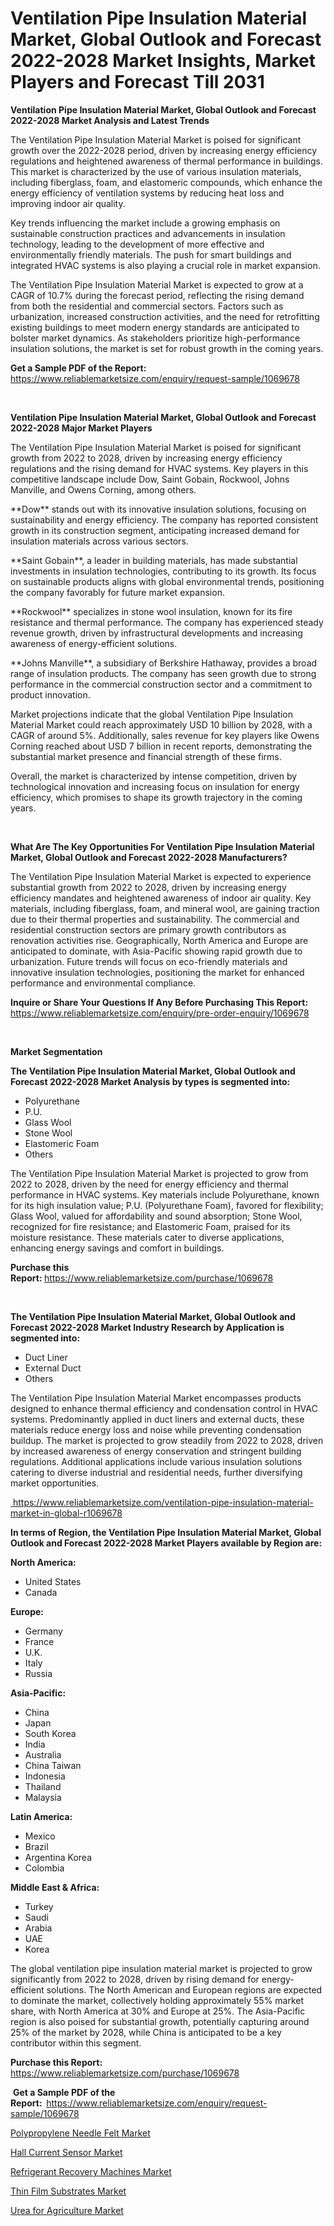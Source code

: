 <p><h1>Ventilation Pipe Insulation Material Market, Global Outlook and Forecast 2022-2028 Market Insights, Market Players and Forecast Till 2031</h1></p><p><strong>Ventilation Pipe Insulation Material Market, Global Outlook and Forecast 2022-2028 Market Analysis and Latest Trends</strong></p>
<p><p>The Ventilation Pipe Insulation Material Market is poised for significant growth over the 2022-2028 period, driven by increasing energy efficiency regulations and heightened awareness of thermal performance in buildings. This market is characterized by the use of various insulation materials, including fiberglass, foam, and elastomeric compounds, which enhance the energy efficiency of ventilation systems by reducing heat loss and improving indoor air quality.</p><p>Key trends influencing the market include a growing emphasis on sustainable construction practices and advancements in insulation technology, leading to the development of more effective and environmentally friendly materials. The push for smart buildings and integrated HVAC systems is also playing a crucial role in market expansion. </p><p>The Ventilation Pipe Insulation Material Market is expected to grow at a CAGR of 10.7% during the forecast period, reflecting the rising demand from both the residential and commercial sectors. Factors such as urbanization, increased construction activities, and the need for retrofitting existing buildings to meet modern energy standards are anticipated to bolster market dynamics. As stakeholders prioritize high-performance insulation solutions, the market is set for robust growth in the coming years.</p></p>
<p><strong>Get a Sample PDF of the Report:&nbsp;</strong> <a href="https://www.reliablemarketsize.com/enquiry/request-sample/1069678">https://www.reliablemarketsize.com/enquiry/request-sample/1069678</a></p>
<p>&nbsp;</p>
<p><strong>Ventilation Pipe Insulation Material Market, Global Outlook and Forecast 2022-2028 Major Market Players</strong></p>
<p><p>The Ventilation Pipe Insulation Material Market is poised for significant growth from 2022 to 2028, driven by increasing energy efficiency regulations and the rising demand for HVAC systems. Key players in this competitive landscape include Dow, Saint Gobain, Rockwool, Johns Manville, and Owens Corning, among others.</p><p>**Dow** stands out with its innovative insulation solutions, focusing on sustainability and energy efficiency. The company has reported consistent growth in its construction segment, anticipating increased demand for insulation materials across various sectors.</p><p>**Saint Gobain**, a leader in building materials, has made substantial investments in insulation technologies, contributing to its growth. Its focus on sustainable products aligns with global environmental trends, positioning the company favorably for future market expansion.</p><p>**Rockwool** specializes in stone wool insulation, known for its fire resistance and thermal performance. The company has experienced steady revenue growth, driven by infrastructural developments and increasing awareness of energy-efficient solutions.</p><p>**Johns Manville**, a subsidiary of Berkshire Hathaway, provides a broad range of insulation products. The company has seen growth due to strong performance in the commercial construction sector and a commitment to product innovation.</p><p>Market projections indicate that the global Ventilation Pipe Insulation Material Market could reach approximately USD 10 billion by 2028, with a CAGR of around 5%. Additionally, sales revenue for key players like Owens Corning reached about USD 7 billion in recent reports, demonstrating the substantial market presence and financial strength of these firms.</p><p>Overall, the market is characterized by intense competition, driven by technological innovation and increasing focus on insulation for energy efficiency, which promises to shape its growth trajectory in the coming years.</p></p>
<p>&nbsp;</p>
<p><strong>What Are The Key Opportunities For Ventilation Pipe Insulation Material Market, Global Outlook and Forecast 2022-2028 Manufacturers?</strong></p>
<p><p>The Ventilation Pipe Insulation Material Market is expected to experience substantial growth from 2022 to 2028, driven by increasing energy efficiency mandates and heightened awareness of indoor air quality. Key materials, including fiberglass, foam, and mineral wool, are gaining traction due to their thermal properties and sustainability. The commercial and residential construction sectors are primary growth contributors as renovation activities rise. Geographically, North America and Europe are anticipated to dominate, with Asia-Pacific showing rapid growth due to urbanization. Future trends will focus on eco-friendly materials and innovative insulation technologies, positioning the market for enhanced performance and environmental compliance.</p></p>
<p><strong>Inquire or Share Your Questions If Any Before Purchasing This Report:</strong> <a href="https://www.reliablemarketsize.com/enquiry/pre-order-enquiry/1069678">https://www.reliablemarketsize.com/enquiry/pre-order-enquiry/1069678</a></p>
<p>&nbsp;</p>
<p><strong>Market Segmentation</strong></p>
<p><strong>The Ventilation Pipe Insulation Material Market, Global Outlook and Forecast 2022-2028 Market Analysis by types is segmented into:</strong></p>
<p><ul><li>Polyurethane</li><li>P.U.</li><li>Glass Wool</li><li>Stone Wool</li><li>Elastomeric Foam</li><li>Others</li></ul></p>
<p><p>The Ventilation Pipe Insulation Material Market is projected to grow from 2022 to 2028, driven by the need for energy efficiency and thermal performance in HVAC systems. Key materials include Polyurethane, known for its high insulation value; P.U. (Polyurethane Foam), favored for flexibility; Glass Wool, valued for affordability and sound absorption; Stone Wool, recognized for fire resistance; and Elastomeric Foam, praised for its moisture resistance. These materials cater to diverse applications, enhancing energy savings and comfort in buildings.</p></p>
<p><strong>Purchase this Report:&nbsp;</strong><a href="https://www.reliablemarketsize.com/purchase/1069678">https://www.reliablemarketsize.com/purchase/1069678</a></p>
<p>&nbsp;</p>
<p><strong>The Ventilation Pipe Insulation Material Market, Global Outlook and Forecast 2022-2028 Market Industry Research by Application is segmented into:</strong></p>
<p><ul><li>Duct Liner</li><li>External Duct</li><li>Others</li></ul></p>
<p><p>The Ventilation Pipe Insulation Material Market encompasses products designed to enhance thermal efficiency and condensation control in HVAC systems. Predominantly applied in duct liners and external ducts, these materials reduce energy loss and noise while preventing condensation buildup. The market is projected to grow steadily from 2022 to 2028, driven by increased awareness of energy conservation and stringent building regulations. Additional applications include various insulation solutions catering to diverse industrial and residential needs, further diversifying market opportunities.</p></p>
<p><a href="https://www.reliablemarketsize.com/ventilation-pipe-insulation-material-market-in-global-r1069678">&nbsp;https://www.reliablemarketsize.com/ventilation-pipe-insulation-material-market-in-global-r1069678</a></p>
<p><strong>In terms of Region, the Ventilation Pipe Insulation Material Market, Global Outlook and Forecast 2022-2028 Market Players available by Region are:</strong></p>
<p>
    <p> <strong> North America: </strong>
        <ul>
            <li>United States</li>
            <li>Canada</li>
        </ul>
        </p> 
    <p> <strong> Europe: </strong>
        <ul>
            <li>Germany</li>
            <li>France</li>
            <li>U.K.</li>
            <li>Italy</li>
            <li>Russia</li>
        </ul>
        </p> 
    <p> <strong> Asia-Pacific: </strong>
        <ul>
            <li>China</li>
            <li>Japan</li>
            <li>South Korea</li>
            <li>India</li>
            <li>Australia</li>
            <li>China Taiwan</li>
            <li>Indonesia</li>
            <li>Thailand</li>
            <li>Malaysia</li>
        </ul>
        </p> 
    <p> <strong> Latin America: </strong>
        <ul>
            <li>Mexico</li>
            <li>Brazil</li>
            <li>Argentina Korea</li>
            <li>Colombia</li>
        </ul>
        </p> 
    <p> <strong> Middle East & Africa: </strong>
        <ul>
            <li>Turkey</li>
            <li>Saudi</li>
            <li>Arabia</li>
            <li>UAE</li>
            <li>Korea</li>
        </ul>
    </p>
    </p>
<p><p>The global ventilation pipe insulation material market is projected to grow significantly from 2022 to 2028, driven by rising demand for energy-efficient solutions. The North American and European regions are expected to dominate the market, collectively holding approximately 55% market share, with North America at 30% and Europe at 25%. The Asia-Pacific region is also poised for substantial growth, potentially capturing around 25% of the market by 2028, while China is anticipated to be a key contributor within this segment.</p></p>
<p><strong>Purchase this Report: </strong><a href="https://www.reliablemarketsize.com/purchase/1069678">https://www.reliablemarketsize.com/purchase/1069678</a></p>
<p>&nbsp;<strong>Get a Sample PDF of the Report:&nbsp;&nbsp;</strong><a href="https://www.reliablemarketsize.com/enquiry/request-sample/1069678">https://www.reliablemarketsize.com/enquiry/request-sample/1069678</a></p>
<p><strong></strong></p>
<p><p><a href="https://issuu.com/reportprime-2/docs/polypropylene-needle-felt-market-si_53f77c5e82cc00">Polypropylene Needle Felt Market</a></p><p><a href="https://www.linkedin.com/pulse/global-hall-current-sensor-market-sector2024-2031-metrics-0rjsc?trackingId=QJTWMjYlTzWcaXIygcro%2FA%3D%3D">Hall Current Sensor Market</a></p><p><a href="https://medium.com/@marynelson695/the-refrigerant-recovery-machines-market-has-witnessed-significant-growth-in-recent-years-and-c30a66e69f01">Refrigerant Recovery Machines Market</a></p><p><a href="https://medium.com/@nancyalvarado586/this-report-aims-to-provide-a-comprehensive-presentation-of-the-global-market-for-thin-film-566c6ac09d04">Thin Film Substrates Market</a></p><p><a href="https://www.linkedin.com/pulse/urea-agriculture-market-global-insights-sales-trends-2024-rvqoe?trackingId=KZX7kW3NSE2cdLAcwtUnfQ%3D%3D">Urea for Agriculture Market</a></p></p>